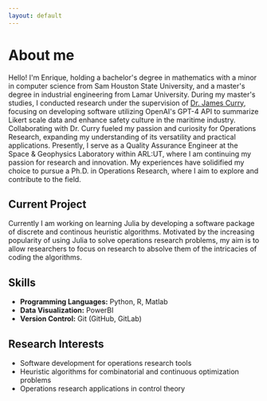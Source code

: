 ```yaml
---
layout: default
---
```

# About me

Hello! I'm Enrique, holding a bachelor's degree in mathematics with a minor in computer science from Sam Houston State University, and a master's degree in industrial engineering from Lamar University. During my master's studies, I conducted research under the supervision of [Dr. James Curry](https://www.lamar.edu/engineering/industrial/faculty/james-curry/index.html), focusing on developing software utilizing OpenAI's GPT-4 API to summarize Likert scale data and enhance safety culture in the maritime industry. Collaborating with Dr. Curry fueled my passion and curiosity for Operations Research, expanding my understanding of its versatility and practical applications. Presently, I serve as a Quality Assurance Engineer at the Space & Geophysics Laboratory within ARL:UT, where I am continuing my passion for research and innovation. My experiences have solidified my choice to pursue a Ph.D. in Operations Research, where I aim to explore and contribute to the field.

## Current Project
Currently I am working on learning Julia by developing a software package of discrete and continous heuristic algorithms. Motivated by the increasing popularity of using Julia to solve operations research problems, my aim is to allow researchers to focus on research to absolve them of the intricacies of coding the algorithms.

## Skills
- **Programming Languages:** Python, R, Matlab
- **Data Visualization:** PowerBI
- **Version Control:** Git (GitHub, GitLab)

## Research Interests
- Software development for operations research tools
- Heuristic algorithms for combinatorial and continuous optimization problems
- Operations research applications in control theory

<!--- Text can be **bold**, _italic_, or ~~strikethrough~~.

[Link to another page](./another-page.html).

# Header 1

This is a normal paragraph following a header. GitHub is a code hosting platform for version control and collaboration. It lets you and others work together on projects from anywhere.

## Header 2

> This is a blockquote following a header.
>
> When something is important enough, you do it even if the odds are not in your favor.

### Header 3

```js
// Javascript code with syntax highlighting.
var fun = function lang(l) {
  dateformat.i18n = require('./lang/' + l)
  return true;
}
```

```ruby
# Ruby code with syntax highlighting
GitHubPages::Dependencies.gems.each do |gem, version|
  s.add_dependency(gem, "= #{version}")
end
```

#### Header 4

*   This is an unordered list following a header.
*   This is an unordered list following a header.
*   This is an unordered list following a header.

##### Header 5

1.  This is an ordered list following a header.
2.  This is an ordered list following a header.
3.  This is an ordered list following a header.

###### Header 6

| head1        | head two          | three |
|:-------------|:------------------|:------|
| ok           | good swedish fish | nice  |
| out of stock | good and plenty   | nice  |
| ok           | good `oreos`      | hmm   |
| ok           | good `zoute` drop | yumm  |

### There's a horizontal rule below this.

* * *

### Here is an unordered list:

*   Item foo
*   Item bar
*   Item baz
*   Item zip

### And an ordered list:

1.  Item one
1.  Item two
1.  Item three
1.  Item four

### And a nested list:

- level 1 item
  - level 2 item
  - level 2 item
    - level 3 item
    - level 3 item
- level 1 item
  - level 2 item
  - level 2 item
  - level 2 item
- level 1 item
  - level 2 item
  - level 2 item
- level 1 item --->

<!--- ### Small image --->

<!--- ![Octocat](https://github.githubassets.com/images/icons/emoji/octocat.png) --->

<!--- ### Large image --->

<!--- ![Branching](https://guides.github.com/activities/hello-world/branching.png) --->


<!---### Definition lists can be used with HTML syntax.

<dl>
<dt>Name</dt>
<dd>Godzilla</dd>
<dt>Born</dt>
<dd>1952</dd>
<dt>Birthplace</dt>
<dd>Japan</dd>
<dt>Color</dt>
<dd>Green</dd>
</dl>

```
Long, single-line code blocks should not wrap. They should horizontally scroll if they are too long. This line should be long enough to demonstrate this.
```

```
The final element.
``` --->
